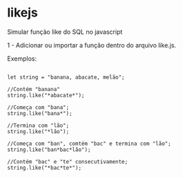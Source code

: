 # likejs
Simular função like do SQL no javascript

1 - Adicionar ou importar a função dentro do arquivo like.js.

Exemplos:
<pre>
<code> 
let string = "banana, abacate, melão";

//Contém "banana"
string.like("*abacate*");

//Começa com "bana";
string.like("bana*");

//Termina com "lão";
string.like("*lão");

//Começa com "ban", comtém "bac" e termina com "lão";
string.like("ban*bac*lão");

//Contém "bac" e "te" consecutivamente;
string.like("*bac*te*");
</code>
</pre>
